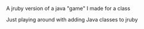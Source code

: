 A jruby version of a java "game" I made for a class

Just playing around with adding Java classes to jruby
